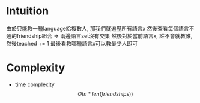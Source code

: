 # Intuition

由於只能教一種language給複數人, 那我們就遍歷所有語言x
然後查看每個語言不通的friendship組合 => 兩邊語言set沒有交集
然後對於當前語言x, 誰不會就教誰, 然後teached += 1
最後看教哪種語言x可以教最少人即可

# Complexity

- time complexity
$$O(n * len(friendships))$$
